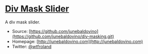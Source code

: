 # [Div Mask Slider](http://junebaldovino.com)

A div mask slider.

* Source: [https://github.com/junebaldovino](https://github.com/junebaldovino/div-masking.git)
* Homepage: [http://junebaldovino.com](http://junebaldovino.com)
* Twitter: [@wtfroland](http://twitter.com/wtfroland)